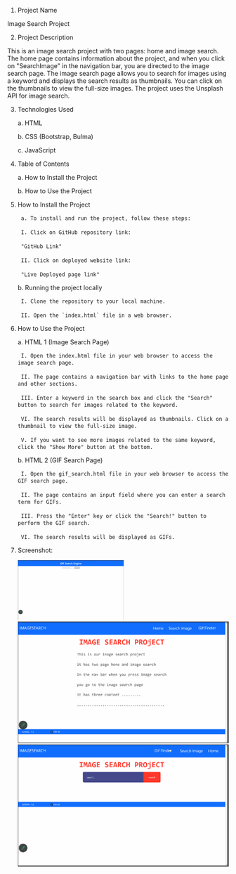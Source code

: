 1. Project Name

Image Search Project

2. Project Description

This is an image search project with two pages: home and image search. The home page contains information about the project, and when you click on "SearchImage" in the navigation bar, you are directed to the image search page. The image search page allows you to search for images using a keyword and displays the search results as thumbnails. You can click on the thumbnails to view the full-size images. The project uses the Unsplash API for image search.

3. Technologies Used

	a. HTML

	b. CSS (Bootstrap, Bulma)

	c. JavaScript

4. Table of Contents

	a. How to Install the Project
	
	b. How to Use the Project
	
5. How to Install the Project

		a. To install and run the project, follow these steps:

		I. Click on GitHub repository link:

		"GitHub Link"        

		II. Click on deployed website link:

		"Live Deployed page link"

	b. Running the project locally

		I. Clone the repository to your local machine.
		
		II. Open the `index.html` file in a web browser.

6. How to Use the Project

	a. HTML 1 (Image Search Page)
	
		I. Open the index.html file in your web browser to access the image search page.
		
		II. The page contains a navigation bar with links to the home page and other sections.
		
		III. Enter a keyword in the search box and click the "Search" button to search for images related to the keyword.
		
		VI. The search results will be displayed as thumbnails. Click on a thumbnail to view the full-size image.
		
		V. If you want to see more images related to the same keyword, click the "Show More" button at the bottom.

	b. HTML 2 (GIF Search Page)
	
		I. Open the gif_search.html file in your web browser to access the GIF search page.
		
		II. The page contains an input field where you can enter a search term for GIFs.
		
		III. Press the "Enter" key or click the "Search!" button to perform the GIF search.
		
		VI. The search results will be displayed as GIFs.

7. Screenshot:

	<img src= "./images/picture1.png">

	<img src= "./images/picture2.png">

	<img src= "./images/picture3.png">